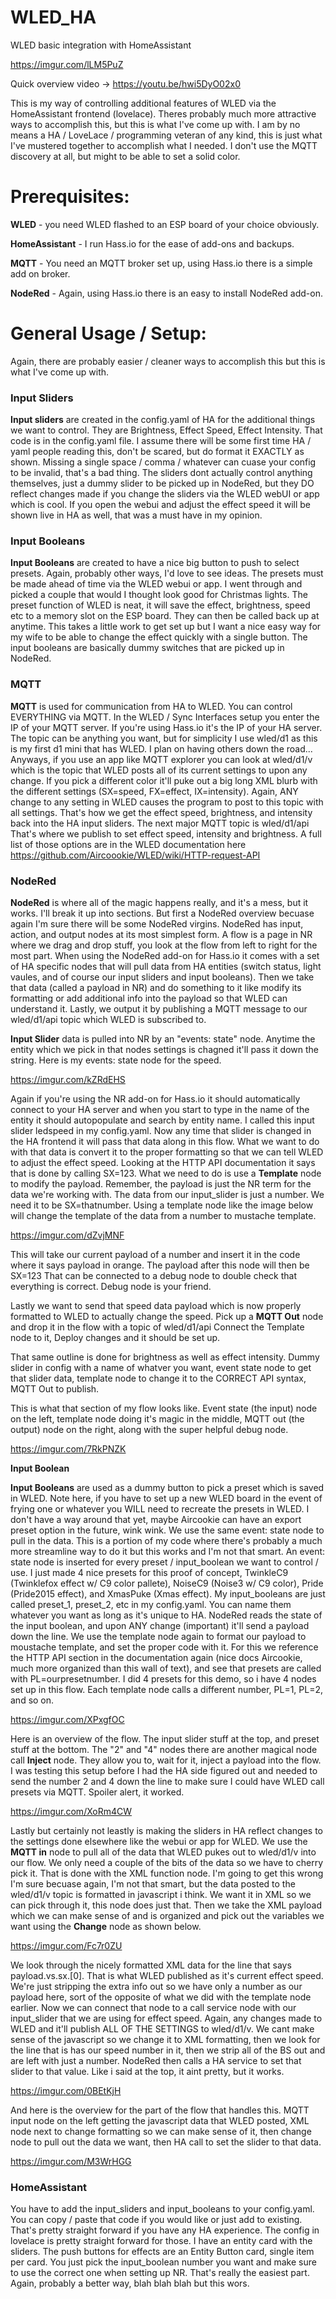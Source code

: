 # WLED_HA
WLED basic integration with HomeAssistant

https://imgur.com/lLM5PuZ

Quick overview video ->  https://youtu.be/hwi5DyO02x0

This is my way of controlling additional features of WLED via the HomeAssistant frontend (lovelace).  Theres probably much more attractive ways to accomplish this, but this is what I've come up with.  I am by no means a HA / LoveLace / programming veteran of any kind, this is just what I've mustered together to accomplish what I needed.  I don't use the MQTT discovery at all, but might to be able to set a solid color.

# **Prerequisites:**

**WLED** - you need WLED flashed to an ESP board of your choice obviously.

**HomeAssistant** - I run Hass.io for the ease of add-ons and backups.

**MQTT** - You need an MQTT broker set up, using Hass.io there is a simple add on broker.

**NodeRed** - Again, using Hass.io there is an easy to install NodeRed add-on.



# **General Usage / Setup:**

Again, there are probably easier / cleaner ways to accomplish this but this is what I've come up with.

### Input Sliders

**Input sliders** are created in the config.yaml of HA for the additional things we want to control.  They are Brightness, Effect Speed, Effect Intensity.  That code is in the config.yaml file.  I assume there will be some first time HA / yaml people reading this, don't be scared, but do format it EXACTLY as shown.  Missing a single space / comma / whatever can cuase your config to be invalid, that's a bad thing.  The sliders dont actually control anything themselves, just a dummy slider to be picked up in NodeRed, but they DO reflect changes made if you change the sliders via the WLED webUI or app which is cool.  If you open the webui and adjust the effect speed it will be shown live in HA as well, that was a must have in my opinion.

### Input Booleans

 **Input Booleans** are created to have a nice big button to push to select presets.  Again, probably other ways, I'd love to see ideas.  The presets must be made ahead of time via the WLED webui or app.  I went through and picked a couple that would I thought look good for Christmas lights.  The preset function of WLED is neat, it will save the effect, brightness, speed etc to a memory slot on the ESP board.  They can then be called back up at anytime.  This takes a little work to get set up but I want a nice easy way for my wife to be able to change the effect quickly with a single button.  The input booleans are basically dummy switches that are picked up in NodeRed.

### MQTT

**MQTT** is used for communication from HA to WLED.  You can control EVERYTHING via MQTT.  In the WLED / Sync Interfaces setup you enter the IP of your MQTT server.  If you're using Hass.io it's the IP of your HA server.  The topic can be anything you want, but for simplicity I use wled/d1 as this is my first d1 mini that has WLED.  I plan on having others down the road...  Anyways, if you use an app like MQTT explorer you can look at wled/d1/v which is the topic that WLED posts all of its current settings to upon any change.  If you pick a different color it'll puke out a big long XML blurb with the different settings (SX=speed, FX=effect, IX=intensity).  Again, ANY change to any setting in WLED causes the program to post to this topic with all settings.  That's how we get the effect speed, brightness, and intensity back into the HA input sliders.  The next major MQTT topic is wled/d1/api  That's where we publish to set effect speed, intensity and brightness.  A full list of those options are in the WLED documentation here https://github.com/Aircoookie/WLED/wiki/HTTP-request-API


### NodeRed

**NodeRed** is where all of the magic happens really, and it's a mess, but it works.  I'll break it up into sections.  But first a NodeRed overview becuase again I'm sure there will be some NodeRed virgins.  NodeRed has input, action, and output nodes at its most simplest form.  A flow is a page in NR where we drag and drop stuff, you look at the flow from left to right for the most part.  When using the NodeRed add-on for Hass.io it comes with a set of HA specific nodes that will pull data from HA entities (switch status, light vaules, and of course our input sliders and input booleans).  Then we take that data (called a payload in NR) and do something to it like modify its formatting or add additional info into the payload so that WLED can understand it.  Lastly, we output it by publishing a MQTT message to our wled/d1/api topic which WLED is subscribed to.

**Input Slider** data is pulled into NR by an "events: state" node.  Anytime the entity which we pick in that nodes settings is chagned it'll pass it down the string.  Here is my events: state node for the speed.

https://imgur.com/kZRdEHS

Again if you're using the NR add-on for Hass.io it should automatically connect to your HA server and when you start to type in the name of the entity it should autopopulate and search by entity name.  I called this input slider ledspeed in my config.yaml.  Now any time that slider is changed in the HA frontend it will pass that data along in this flow.  What we want to do with that data is convert it to the proper formatting so that we can tell WLED to adjust the effect speed.  Looking at the HTTP API documentation it says that is done by calling SX=123.  What we need to do is use a **Template** node to modify the payload.  Remember, the payload is just the NR term for the data we're working with.  The data from our input_slider is just a number.  We need it to be SX=thatnumber.  Using a template node like the image below will change the template of the data from a number to mustache template.

https://imgur.com/dZvjMNF

This will take our current payload of a number and insert it in the code where it says payload in orange.  The payload after this node will then be SX=123 That can be connected to a debug node to double check that everything is correct. Debug node is your friend.

Lastly we want to send that speed data payload which is now properly formatted to WLED to actually change the speed.  Pick up a **MQTT Out** node and drop it in the flow with a topic of wled/d1/api  Connect the Template node to it, Deploy changes and it should be set up.  

That same outline is done for brightness as well as effect intensity.  Dummy slider in config with a name of whatver you want, event state node to get that slider data, template node to change it to the CORRECT API syntax, MQTT Out to publish.

This is what that section of my flow looks like.  Event state (the input) node on the left, template node doing it's magic in the middle, MQTT out (the output) node on the right, along with the super helpful debug node.

https://imgur.com/7RkPNZK

**Input Boolean**

**Input Booleans** are used as a dummy button to pick a preset which is saved in WLED.  Note here, if you have to set up a new WLED board in the event of frying one or whatever you WILL need to recreate the presets in WLED.  I don't have a way around that yet, maybe Aircookie can have an export preset option in the future, wink wink.  We use the same event: state node to pull in the data.  This is a portion of my code where there's probably a much more streamline way to do it but this works and I'm not that smart.  An event: state node is inserted for every preset / input_boolean we want to control / use.  I just made 4 nice presets for this proof of concept, TwinkleC9 (Twinklefox effect w/ C9 color pallete), NoiseC9 (Noise3 w/ C9 color), Pride (Pride2015 effect), and XmasPuke (Xmas effect).  My input_booleans are just called preset_1, preset_2, etc in my config.yaml.  You can name them whatever you want as long as it's unique to HA.  NodeRed reads the state of the input boolean, and upon ANY change (important) it'll send a payload down the line.  We use the template node again to format our payload to moustache template, and set the proper code with it.  For this we reference the HTTP API section in the documentation again (nice docs Aircookie, much more organized than this wall of text), and see that presets are called with PL=ourpresetnumber.  I did 4 presets for this demo, so i have 4 nodes set up in this flow.  Each template node calls a different number, PL=1, PL=2, and so on.

https://imgur.com/XPxgfOC

Here is an overview of the flow.  The input slider stuff at the top, and preset stuff at the bottom.  The "2" and "4" nodes there are another magical node call **Inject** node.  They allow you to, wait for it, inject a payload into the flow.  I was testing this setup before I had the HA side figured out and needed to send the number 2 and 4 down the line to make sure I could have WLED call presets via MQTT.  Spoiler alert, it worked.

https://imgur.com/XoRm4CW

Lastly but certainly not leastly is making the sliders in HA reflect changes to the settings done elsewhere like the webui or app for WLED.  We use the **MQTT in** node to pull all of the data that WLED pukes out to wled/d1/v into our flow.  We only need a couple of the bits of the data so we have to cherry pick it.  That is done with the XML function node.  I'm going to get this wrong I'm sure becuase again, I'm not that smart, but the data posted to the wled/d1/v topic is formatted in javascript i think.  We want it in XML so we can pick through it, this node does just that.  Then we take the XML payload which we can make sense of and is organized and pick out the variables we want using the **Change** node as shown below.

https://imgur.com/Fc7r0ZU

We look through the nicely formatted XML data for the line that says payload.vs.sx.[0].  That is what WLED published as it's current effect speed.  We're just stripping the extra info out so we have only a number as our payload here, sort of the opposite of what we did with the template node earlier.  Now we can connect that node to a call service node with our input_slider that we are using for effect speed.  Again, any changes made to WLED and it'll publish ALL OF THE SETTINGS to wled/d1/v.  We cant make sense of the javascript so we change it to XML formatting, then we look for the line that is has our speed number in it, then we strip all of the BS out and are left with just a number.  NodeRed then calls a HA service to set that slider to that value.  Like i said at the top, it aint pretty, but it works.

https://imgur.com/0BEtKjH

And here is the overview for the part of the flow that handles this.  MQTT input node on the left getting the javascript data that WLED posted, XML node next to change formatting so we can make sense of it, then change node to pull out the data we want, then HA call to set the slider to that data.

https://imgur.com/M3WrHGG



### HomeAssistant

You have to add the input_sliders and input_booleans to your config.yaml.  You can copy / paste that code if you would like or just add to existing.  That's pretty straight forward if you have any HA experience.  The config in lovelace is pretty straight forward for those.  I have an entity card with the sliders.  The push buttons for effects are an Entity Button card, single item per card.  You just pick the input_boolean number you want and make sure to use the correct one when setting up NR.  That's really the easiest part.  Again, probably a better way, blah blah blah but this wors.







